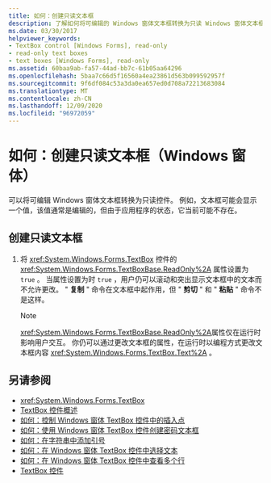 ```yaml
---
title: 如何：创建只读文本框
description: 了解如何将可编辑的 Windows 窗体文本框转换为只读 Windows 窗体文本框。
ms.date: 03/30/2017
helpviewer_keywords:
- TextBox control [Windows Forms], read-only
- read-only text boxes
- text boxes [Windows Forms], read-only
ms.assetid: 60baa9ab-fa57-44ad-bb7c-61b05aa64296
ms.openlocfilehash: 5baa7c66d5f16560a4ea23861d563b099592957f
ms.sourcegitcommit: 9f6df084c53a3da0ea657ed0d708a72213683084
ms.translationtype: MT
ms.contentlocale: zh-CN
ms.lasthandoff: 12/09/2020
ms.locfileid: "96972059"
---
```

# <a name="how-to-create-a-read-only-text-box-windows-forms"></a>如何：创建只读文本框（Windows 窗体）

可以将可编辑 Windows 窗体文本框转换为只读控件。 例如，文本框可能会显示一个值，该值通常是编辑的，但由于应用程序的状态，它当前可能不存在。

## <a name="to-create-a-read-only-text-box"></a>创建只读文本框

1. 将 <xref:System.Windows.Forms.TextBox> 控件的 <xref:System.Windows.Forms.TextBoxBase.ReadOnly%2A> 属性设置为 `true` 。 当属性设置为时 `true` ，用户仍可以滚动和突出显示文本框中的文本而不允许更改。 " **复制** " 命令在文本框中起作用，但 " **剪切** " 和 " **粘贴** " 命令不是这样。

    > [!NOTE]
    > <xref:System.Windows.Forms.TextBoxBase.ReadOnly%2A>属性仅在运行时影响用户交互。 你仍可以通过更改文本框的属性，在运行时以编程方式更改文本框内容 <xref:System.Windows.Forms.TextBox.Text%2A> 。

## <a name="see-also"></a>另请参阅

- <xref:System.Windows.Forms.TextBox>
- [TextBox 控件概述](textbox-control-overview-windows-forms.md)
- [如何：控制 Windows 窗体 TextBox 控件中的插入点](how-to-control-the-insertion-point-in-a-windows-forms-textbox-control.md)
- [如何：使用 Windows 窗体 TextBox 控件创建密码文本框](how-to-create-a-password-text-box-with-the-windows-forms-textbox-control.md)
- [如何：在字符串中添加引号](how-to-put-quotation-marks-in-a-string-windows-forms.md)
- [如何：在 Windows 窗体 TextBox 控件中选择文本](how-to-select-text-in-the-windows-forms-textbox-control.md)
- [如何：在 Windows 窗体 TextBox 控件中查看多个行](how-to-view-multiple-lines-in-the-windows-forms-textbox-control.md)
- [TextBox 控件](textbox-control-windows-forms.md)
